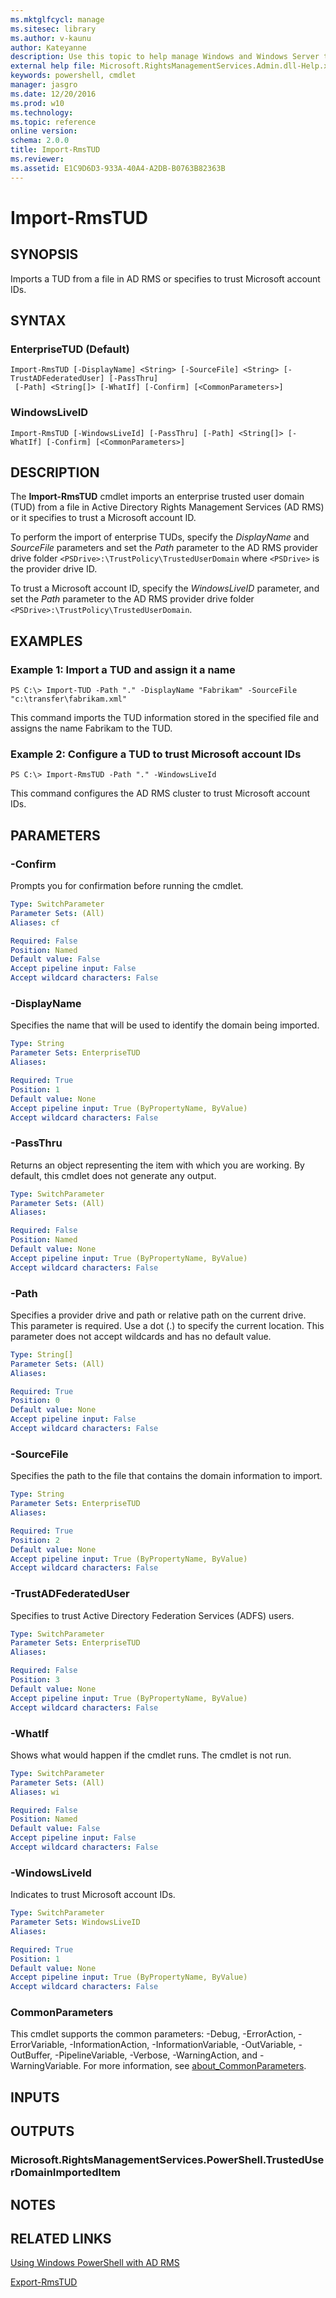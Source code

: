 ```yaml
---
ms.mktglfcycl: manage
ms.sitesec: library
ms.author: v-kaunu
author: Kateyanne
description: Use this topic to help manage Windows and Windows Server technologies with Windows PowerShell.
external help file: Microsoft.RightsManagementServices.Admin.dll-Help.xml
keywords: powershell, cmdlet
manager: jasgro
ms.date: 12/20/2016
ms.prod: w10
ms.technology: 
ms.topic: reference
online version: 
schema: 2.0.0
title: Import-RmsTUD
ms.reviewer:
ms.assetid: E1C9D6D3-933A-40A4-A2DB-B0763B82363B
---
```


# Import-RmsTUD

## SYNOPSIS
Imports a TUD from a file in AD RMS or specifies to trust Microsoft account IDs.

## SYNTAX

### EnterpriseTUD (Default)
```
Import-RmsTUD [-DisplayName] <String> [-SourceFile] <String> [-TrustADFederatedUser] [-PassThru]
 [-Path] <String[]> [-WhatIf] [-Confirm] [<CommonParameters>]
```

### WindowsLiveID
```
Import-RmsTUD [-WindowsLiveId] [-PassThru] [-Path] <String[]> [-WhatIf] [-Confirm] [<CommonParameters>]
```

## DESCRIPTION
The **Import-RmsTUD** cmdlet imports an enterprise trusted user domain (TUD) from a file in Active Directory Rights Management Services (AD RMS) or it specifies to trust a Microsoft account ID.

To perform the import of enterprise TUDs, specify the *DisplayName* and *SourceFile* parameters and set the *Path* parameter to the AD RMS provider drive folder `<PSDrive>:\TrustPolicy\TrustedUserDomain` where `<PSDrive>` is the provider drive ID.

To trust a Microsoft account ID, specify the *WindowsLiveID* parameter, and set the *Path* parameter to the AD RMS provider drive folder `<PSDrive>:\TrustPolicy\TrustedUserDomain`.

## EXAMPLES

### Example 1: Import a TUD and assign it a name
```
PS C:\> Import-TUD -Path "." -DisplayName "Fabrikam" -SourceFile "c:\transfer\fabrikam.xml"
```

This command imports the TUD information stored in the specified file and assigns the name Fabrikam to the TUD.

### Example 2: Configure a TUD to trust Microsoft account IDs
```
PS C:\> Import-RmsTUD -Path "." -WindowsLiveId
```

This command configures the AD RMS cluster to trust Microsoft account IDs.

## PARAMETERS

### -Confirm
Prompts you for confirmation before running the cmdlet.

```yaml
Type: SwitchParameter
Parameter Sets: (All)
Aliases: cf

Required: False
Position: Named
Default value: False
Accept pipeline input: False
Accept wildcard characters: False
```

### -DisplayName
Specifies the name that will be used to identify the domain being imported.

```yaml
Type: String
Parameter Sets: EnterpriseTUD
Aliases: 

Required: True
Position: 1
Default value: None
Accept pipeline input: True (ByPropertyName, ByValue)
Accept wildcard characters: False
```

### -PassThru
Returns an object representing the item with which you are working.
By default, this cmdlet does not generate any output.

```yaml
Type: SwitchParameter
Parameter Sets: (All)
Aliases: 

Required: False
Position: Named
Default value: None
Accept pipeline input: True (ByPropertyName, ByValue)
Accept wildcard characters: False
```

### -Path
Specifies a provider drive and path or relative path on the current drive.
This parameter is required.
Use a dot (.) to specify the current location.
This parameter does not accept wildcards and has no default value.

```yaml
Type: String[]
Parameter Sets: (All)
Aliases: 

Required: True
Position: 0
Default value: None
Accept pipeline input: False
Accept wildcard characters: False
```

### -SourceFile
Specifies the path to the file that contains the domain information to import.

```yaml
Type: String
Parameter Sets: EnterpriseTUD
Aliases: 

Required: True
Position: 2
Default value: None
Accept pipeline input: True (ByPropertyName, ByValue)
Accept wildcard characters: False
```

### -TrustADFederatedUser
Specifies to trust Active Directory Federation Services (ADFS) users.

```yaml
Type: SwitchParameter
Parameter Sets: EnterpriseTUD
Aliases: 

Required: False
Position: 3
Default value: None
Accept pipeline input: True (ByPropertyName, ByValue)
Accept wildcard characters: False
```

### -WhatIf
Shows what would happen if the cmdlet runs.
The cmdlet is not run.

```yaml
Type: SwitchParameter
Parameter Sets: (All)
Aliases: wi

Required: False
Position: Named
Default value: False
Accept pipeline input: False
Accept wildcard characters: False
```

### -WindowsLiveId
Indicates to trust Microsoft account IDs.

```yaml
Type: SwitchParameter
Parameter Sets: WindowsLiveID
Aliases: 

Required: True
Position: 1
Default value: None
Accept pipeline input: True (ByPropertyName, ByValue)
Accept wildcard characters: False
```

### CommonParameters
This cmdlet supports the common parameters: -Debug, -ErrorAction, -ErrorVariable, -InformationAction, -InformationVariable, -OutVariable, -OutBuffer, -PipelineVariable, -Verbose, -WarningAction, and -WarningVariable. For more information, see [about_CommonParameters](http://go.microsoft.com/fwlink/?LinkID=113216).

## INPUTS

## OUTPUTS

### Microsoft.RightsManagementServices.PowerShell.TrustedUserDomainImportedItem

## NOTES

## RELATED LINKS

[Using Windows PowerShell with AD RMS](http://go.microsoft.com/fwlink/?LinkId=136806)

[Export-RmsTUD](./Export-RmsTUD.md)

